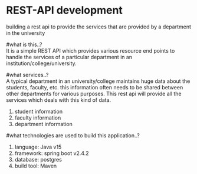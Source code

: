 # REST-API development
 building a rest api to provide the services that are provided by a department in the university

#what is this..?<br>
 It is a simple REST API which provides various resource end points to handle the 
 services of a particular department in an institution/college/university.
 
#what services..?<br>
 A typical department in an university/college maintains huge data about the students, faculty, etc.
this information often needs to be shared between other departments for various purposes. This rest api will provide all the services which deals with this kind of data. 
 1. student information
 2. faculty information
 3. department information
 
#what technologies are used to build this application..?<br>
 1. language: Java v15
 2. framework: spring boot v2.4.2
 3. database: postgres
 4. build tool: Maven
 
 